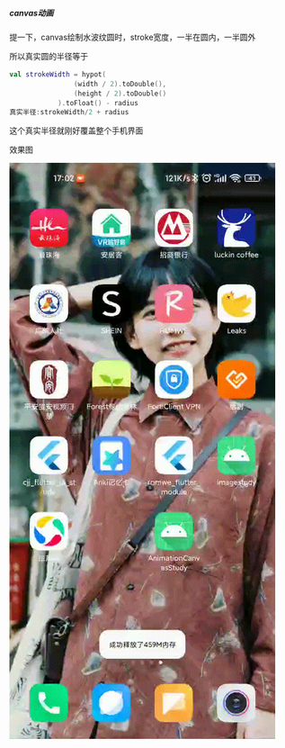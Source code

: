 ##### canvas动画

提一下，canvas绘制水波纹圆时，stroke宽度，一半在圆内，一半圆外

所以真实圆的半径等于

```kotlin
val strokeWidth = hypot(
                (width / 2).toDouble(),
                (height / 2).toDouble()
            ).toFloat() - radius
真实半径:strokeWidth/2 + radius
```

这个真实半径就刚好覆盖整个手机界面

效果图

![image](https://github.com/qq2339300630/wangyistudy/blob/master/gif/canvas%E5%8A%A8%E7%94%BB.gif)
